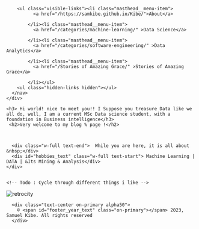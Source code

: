 
<div class="masthead">
  <div class="masthead__inner-wrap">
    <div class="masthead__menu">
      <nav id="site-nav" class="greedy-nav">
    
        <ul class="visible-links"><li class="masthead__menu-item">
              <a href="/https://samkibe.github.io/Kibe/">About</a>
              
            </li><li class="masthead__menu-item">
              <a href="/categories/machine-learning/" >Data Science</a>
              
            </li><li class="masthead__menu-item">
              <a href="/categories/software-engineering/" >Data Analytics</a>
              
            </li><li class="masthead__menu-item">
              <a href="/Stories of Amazing Grace/" >Stories of Amazing Grace</a>
              
            </li></ul>   
        <ul class="hidden-links hidden"></ul>
      </nav>
    </div>
  </div>
</div>


 <!-- Me section -->
 <section class="container">

<div class="me text-center flex">
    
    <h3> Hi world! nice to meet you!! I Suppose you treasure Data like we all do, well, I am a current MSc Data science student, with a foundation in Business intelligence</h3>
     <h2>Very welcome to my blog % page !</h2>



      <div class="w-full text-end">  While you are here, it is all about &nbsp;</div>
      <div id="hobbies_text" class="w-full text-start"> Machine Learning | DATA | &Its Mining & Analysis</div>
    </div>
    

    <!-- Todo : Cycle through different things i like -->
  </section>
  
![retrocity](https://github.com/samkibe/samkibe.github.io/assets/25104443/fc5547c9-c57d-4c30-b03b-70b684ac0e8f) 
<!-- ![retrocoding](https://github.com/samkibe/samkibe.github.io/assets/25104443/6edd7a26-6905-4d08-8d5b-661c3163e78a) -->
  <!-- Footer Section -->
  <footer class="footer bg-primary pb-3">
  
      <div class="text-center on-primary alpha50">
        © <span id="footer_year_text" class="on-primary"></span> 2023, Samuel Kibe. All rights reserved
      </div>
  </footer>

